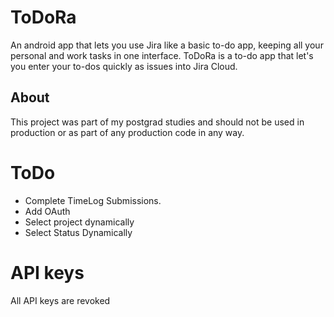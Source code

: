 # ToDoRa
An android app that lets you use Jira like a basic to-do app, keeping
all your personal and work tasks in one interface. ToDoRa is a to-do
app that let's you enter your to-dos quickly as issues into Jira Cloud.

## About
This project was part of my postgrad studies and should not be used in
production or as part of any production code in any way. 

# ToDo
- Complete TimeLog Submissions.
- Add OAuth
- Select project dynamically
- Select Status Dynamically


# API keys
All API keys are revoked


